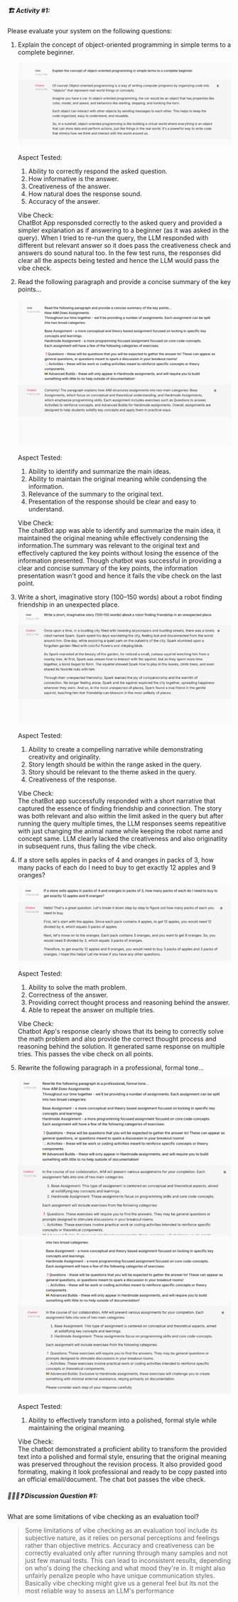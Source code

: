 ##### 🏗️ Activity #1:

Please evaluate your system on the following questions:

1. Explain the concept of object-oriented programming in simple terms to a complete beginner. <br/>

   ![first](Default1.png)

   Aspect Tested:
   1. Ability to correctly respond the asked question.
   2. How informative is the answer.
   3. Creativeness of the answer.
   4. How natural does the response sound.
   5. Accuracy of the answer.

   Vibe Check:<br/> 
        ChatBot App responsded correctly to the asked query and provided a simpler explanation as if answering to a beginner (as it was asked in the query). When I tried to re-run the query, the LLM responded with different but relevant answer so it does pass the creativeness check and answers do sound natural too. In the few test runs, the responses did clear all the aspects being tested and hence the LLM would pass the vibe check.
    

2. Read the following paragraph and provide a concise summary of the key points… <br/>

   ![second](Default2.png)

   Aspect Tested:
   1. Ability to identify and summarize the main ideas.
   2. Ability to maintain the original meaning while condensing the information.
   3. Relevance of the summary to the original text.
   4. Presentation of the response should be clear and easy to understand.
   
   Vibe Check:<br/>
        The chatBot app was able to identify and summarize the main idea, it maintained the original meaning while effectively condensing the information.The summary was relevant to the original text and effectively captured the key points without losing the essence of the information presented. Though chatbot was successful in providing a clear and concise summary of the key points, the information presentation wasn't good and hence it fails the vibe check on the last point.


3. Write a short, imaginative story (100–150 words) about a robot finding friendship in an unexpected place.
![third](Default3.png)

   Aspect Tested:
   1. Ability to create a compelling narrative while demonstrating creativity and originality.
   2. Story length should be within the range asked in the query.
   3. Story should be relevant to the theme asked in the query.
   4. Creativeness of the response.

   Vibe Check:<br/>
        The chatBot app successfully responded with a short narrative that captured the essence of finding friendship and connection. The story was both relevant and also within the limit asked in the query but after running the query multiple times, the LLM responses seems repeatitive with just changing the animal name while keeping the robot name and concept same. LLM clearly lacked the creativeness and also originatlity in subsequent runs, thus failing the vibe check.

4. If a store sells apples in packs of 4 and oranges in packs of 3, how many packs of each do I need to buy to get exactly 12 apples and 9 oranges?
   
   ![fourth](Default4.png)

   Aspect Tested:
   1. Ability to solve the math problem.
   2. Correctness of the answer.
   3. Providing correct thought process and reasoning behind the answer.
   4. Able to repeat the answer on multiple tries.

   Vibe Check: <br/>
        Chatbot App's response clearly shows that its being to correctly solve the math problem and also provide the correct thought process and reasoning behind the solution. It generated same response on multiple tries. This passes the vibe check on all points.

5. Rewrite the following paragraph in a professional, formal tone…

   ![fifth-1](Default51.png)
   ![fifth-2](Default52.png)

   Aspect Tested:
   1. Ability to effectively transform into a polished, formal style while maintaining the original meaning.
   
   Vibe Check: <br/>
        The chatbot demonstrated a proficient ability to transform the provided text into a polished and formal style, ensuring that the original meaning was preserved throughout the revision process. It also provided good formating, making it look professional and ready to be copy pasted into an official email/document. The chat bot passes the vibe check.



##### 🧑‍🤝‍🧑❓ Discussion Question #1:

What are some limitations of vibe checking as an evaluation tool? <br/>

>Some limitations of vibe checking as an evaluation tool include its subjective nature, as it relies on personal perceptions and feelings rather than objective metrics. Accuracy and creativeness can be correctly evaluated only after running through many samples and not just few manual tests. This can lead to inconsistent results, depending on who's doing the checking and what mood they're in. It might also unfairly penalize people who have unique communication styles.
Basically vibe checking might give us a general feel but its not the most reliable way to assess an LLM's performance